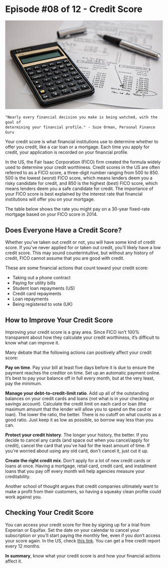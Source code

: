 # Episode #08 of 12 - Credit Score

![](episode-08.jpg)

	"Nearly every financial decision you make is being watched, with the goal of
	determining your financial profile." - Suze Orman, Personal Finance Guru

Your credit score is what financial institutions use to determine whether to offer you credit, like a car loan or a mortgage. Each time you apply for credit, your application is recorded on your financial profile.

In the US, the Fair Isaac Corporation (FICO) firm created the formula widely used to determine your credit worthiness. Credit scores in the US are often referred to as a FICO score, a three-digit number ranging from 500 to 850. 500 is the lowest (worst) FICO score, which means lenders deem you a risky candidate for credit, and 850 is the highest (best) FICO score, which means lenders deem you a safe candidate for credit. The importance of your FICO score is best explained by the interest rate that financial institutions will offer you on your mortgage.

The table below shows the rate you might pay on a 30-year fixed-rate mortgage based on your FICO score in 2014.

## Does Everyone Have a Credit Score?

Whether you’ve taken out credit or not, you will have some kind of credit score. If you’ve never applied for or taken out credit, you’ll likely have a low credit score. This may sound counterintuitive, but without any history of credit, FICO cannot assume that you are good with credit.

These are some financial actions that count toward your credit score:

- Taking out a phone contract
- Paying for utility bills
- Student loan repayments (US)
- Credit card repayments
- Loan repayments
- Being registered to vote (UK)

## How to Improve Your Credit Score

Improving your credit score is a gray area. Since FICO isn’t 100% transparent about how they calculate your credit worthiness, it’s difficult to know what can improve it.

Many debate that the following actions can positively affect your credit score:

**Pay on time**. Pay your bill at least five days before it is due to ensure the payment reaches the creditor on time. Set up an automatic payment online. It’s best to pay your balance off in full every month, but at the very least, pay the minimum.

**Manage your debt-to-credit-limit ratio**. Add up all of the outstanding balances on your credit cards and loans (not what is in your checking or savings account). Calculate the credit limit on each card or loan (the maximum amount that the lender will allow you to spend on the card or loan). The lower the ratio, the better. There is no cutoff on what counts as a good ratio. Just keep it as low as possible, so borrow way less than you can.

**Protect your credit history**. The longer your history, the better. If you decide to cancel any cards (and space out when you cancel/apply for credit), cancel the card that you've had for the least amount of time. If you're worried about using any old card, don't cancel it, just cut it up.

**Create the right credit mix**. Don't apply for a lot of new credit cards or loans at once. Having a mortgage, retail card, credit card, and installment loans that you pay off every month will help agencies measure your creditability.

Another school of thought argues that credit companies ultimately want to make a profit from their customers, so having a squeaky clean profile could work against you.

## Checking Your Credit Score

You can access your credit score for free by signing up for a trial from Experian or Equifax. Set the date on your calendar to cancel your subscription or you’ll start paying the monthly fee, even if you don’t access your score again. In the US, check [this link](https://www.usa.gov/credit-reports). You can get a free credit report every 12 months.

**In summary**, know what your credit score is and how your financial actions affect it.
